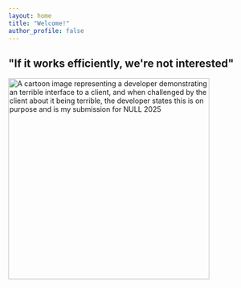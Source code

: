```yaml
---
layout: home
title: "Welcome!"
author_profile: false
---
```


## "If it works efficiently, we're not interested"

<img src="https://jameshoey.github.io/test-mm/assets/NULL-2025-Intro.png" alt="A cartoon image representing a developer demonstrating an terrible interface to a client, and when challenged by the client about it being terrible, the developer states this is on purpose and is my submission for NULL 2025" width="400"/>


